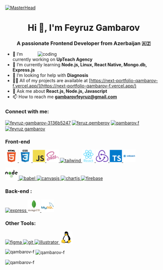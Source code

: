 [![MasterHead](https://qph.cf2.quoracdn.net/main-qimg-c0c2264911d8cd4a688acd0542240f95)](https://next-portfolio-qambarov-f.vercel.app/)
<h1 align="center">Hi 👋, I'm Feyruz Gambarov</h1>
<h3 align="center">A passionate Frontend Developer from Azerbaijan 🇦🇿</h3>
<img
  style="margin-left: 20px"
  width="400"
  align="right"
  src="https://cdn-images-1.medium.com/v2/resize:fill:1600:480/gravity:fp:0.5:0.4/1*ZBj88N3MX0PelSZaHlrIfw.gif"
  alt="coding"
/>

- 🔭 I’m currently working on **UpTeach Agency**
- 🌱 I’m currently learning **Node.js, Linux, React Native, Mongo.db, Express.js**
- 🤝 I’m looking for help with **Diagnosis**
- 👨‍💻 All of my projects are available at [https://next-portfolio-qambarov-f.vercel.app/](https://next-portfolio-qambarov-f.vercel.app/)
- 💬 Ask me about **React.js, Node.js, Javascript**
- 📫 How to reach me **gambarovfeyruz@gmail.com**

<h3 align="left">Connect with me:</h3>
<p align="left">
  <a href="https://linkedin.com/in/feyruz-gambarov-3136b5247" target="blank"
    ><img
      align="center"
      src="https://raw.githubusercontent.com/rahuldkjain/github-profile-readme-generator/master/src/images/icons/Social/linked-in-alt.svg"
      alt="feyruz-gambarov-3136b5247"
      height="30"
      width="40"
  /></a>
  <a href="https://fb.com/feruz.qemberov" target="blank"
    ><img
      align="center"
      src="https://raw.githubusercontent.com/rahuldkjain/github-profile-readme-generator/master/src/images/icons/Social/facebook.svg"
      alt="feruz.qemberov"
      height="30"
      width="40"
  /></a>
  <a href="https://instagram.com/qambarov.f" target="blank"
    ><img
      align="center"
      src="https://raw.githubusercontent.com/rahuldkjain/github-profile-readme-generator/master/src/images/icons/Social/instagram.svg"
      alt="qambarov.f"
      height="30"
      width="40"
  /></a>
  <a href="https://www.youtube.com/c/feyruz gambarov" target="blank"
    ><img
      align="center"
      src="https://raw.githubusercontent.com/rahuldkjain/github-profile-readme-generator/master/src/images/icons/Social/youtube.svg"
      alt="feyruz gambarov"
      height="30"
      width="40"
  /></a>
</p>

<h3 align="left">Front-end</h3>
<p align="left">
  <a href="https://www.w3.org/html/" target="_blank" rel="noreferrer">
    <img
      src="https://raw.githubusercontent.com/devicons/devicon/master/icons/html5/html5-original-wordmark.svg"
      alt="html5"
      width="40"
      height="40"
    />
  </a>

  <a href="https://www.w3schools.com/css/" target="_blank" rel="noreferrer">
    <img
      src="https://raw.githubusercontent.com/devicons/devicon/master/icons/css3/css3-original-wordmark.svg"
      alt="css3"
      width="40"
      height="40"
    />
  </a>
  <a
    href="https://developer.mozilla.org/en-US/docs/Web/JavaScript"
    target="_blank"
    rel="noreferrer"
  >
    <img
      src="https://raw.githubusercontent.com/devicons/devicon/master/icons/javascript/javascript-original.svg"
      alt="javascript"
      width="40"
      height="40"
    />
  </a>
  <a href="https://sass-lang.com" target="_blank" rel="noreferrer">
    <img
      src="https://raw.githubusercontent.com/devicons/devicon/master/icons/sass/sass-original.svg"
      alt="sass"
      width="40"
      height="40"
    />
  </a>

  <a href="https://tailwindcss.com/" target="_blank" rel="noreferrer">
    <img
      src="https://www.vectorlogo.zone/logos/tailwindcss/tailwindcss-icon.svg"
      alt="tailwind"
      width="40"
      height="40"
    />
  </a>
  <a href="https://reactjs.org/" target="_blank" rel="noreferrer">
    <img
      src="https://raw.githubusercontent.com/devicons/devicon/master/icons/react/react-original-wordmark.svg"
      alt="react"
      width="40"
      height="40"
    />
  </a>
  <a href="https://redux.js.org" target="_blank" rel="noreferrer">
    <img
      src="https://raw.githubusercontent.com/devicons/devicon/master/icons/redux/redux-original.svg"
      alt="redux"
      width="40"
      height="40"
    />
  </a>
  <a href="https://www.typescriptlang.org/" target="_blank" rel="noreferrer">
    <img
      src="https://raw.githubusercontent.com/devicons/devicon/master/icons/typescript/typescript-original.svg"
      alt="typescript"
      width="40"
      height="40"
    />
  </a>
  <a href="https://webpack.js.org" target="_blank" rel="noreferrer">
    <img
      src="https://raw.githubusercontent.com/devicons/devicon/d00d0969292a6569d45b06d3f350f463a0107b0d/icons/webpack/webpack-original-wordmark.svg"
      alt="webpack"
      width="40"
      height="40"
    />
  </a>
</p>

<a href="https://nodejs.org" target="_blank" rel="noreferrer">
  <img
    src="https://raw.githubusercontent.com/devicons/devicon/master/icons/nodejs/nodejs-original-wordmark.svg"
    alt="nodejs"
    width="40"
    height="40"
  />
</a>
<a href="https://babeljs.io/" target="_blank" rel="noreferrer">
  <img
    src="https://cdn.iconscout.com/icon/free/png-256/free-babel-282912.png"
    alt="babel"
    width="40"
    height="40"
  />
</a>

<a href="https://canvasjs.com" target="_blank" rel="noreferrer">
  <img
    src="https://images.g2crowd.com/uploads/product/image/social_landscape/social_landscape_efb1b2ba6b11bd2a070628dc56b9fef5/canvasjs-charts.png"
    alt="canvasjs"
    width="40"
    height="40"
  />
</a>
<a href="https://www.chartjs.org" target="_blank" rel="noreferrer">
  <img
    src="https://www.chartjs.org/media/logo-title.svg"
    alt="chartjs"
    width="40"
    height="40"
  />
</a>

<a href="https://firebase.google.com/" target="_blank" rel="noreferrer">
  <img
    src="https://www.vectorlogo.zone/logos/firebase/firebase-icon.svg"
    alt="firebase"
    width="40"
    height="40"
  />
</a>

<h3 align="left">Back-end :</h3>
<p align="left">
  <a href="https://expressjs.com" target="_blank" rel="noreferrer">
    <img
      src="https://w7.pngwing.com/pngs/846/87/png-transparent-mean-solution-stack-express-js-node-js-javascript-github-text-trademark-logo.png"
      alt="express"
      width="40"
      height="40"
    />
  </a>
  <a href="https://www.mongodb.com/" target="_blank" rel="noreferrer">
    <img
      src="https://raw.githubusercontent.com/devicons/devicon/master/icons/mongodb/mongodb-original-wordmark.svg"
      alt="mongodb"
      width="40"
      height="40"
    />
  </a>

  <a href="https://www.mysql.com/" target="_blank" rel="noreferrer">
    <img
      src="https://raw.githubusercontent.com/devicons/devicon/master/icons/mysql/mysql-original-wordmark.svg"
      alt="mysql"
      width="40"
      height="40"
    />
  </a>
</p>

<h3 align="left">Other Tools:</h3>
<p align="left">
  <a href="https://www.figma.com/" target="_blank" rel="noreferrer">
    <img
      src="https://www.vectorlogo.zone/logos/figma/figma-icon.svg"
      alt="figma"
      width="40"
      height="40"
    />
  </a>
  <a href="https://git-scm.com/" target="_blank" rel="noreferrer">
    <img
      src="https://www.vectorlogo.zone/logos/git-scm/git-scm-icon.svg"
      alt="git"
      width="40"
      height="40"
    />
  </a>
  <a
    href="https://www.adobe.com/in/products/illustrator.html"
    target="_blank"
    rel="noreferrer"
  >
    <img
      src="https://www.vectorlogo.zone/logos/adobe_illustrator/adobe_illustrator-icon.svg"
      alt="illustrator"
      width="40"
      height="40"
    />
  </a>
  <a href="https://www.linux.org/" target="_blank" rel="noreferrer">
    <img
      src="https://raw.githubusercontent.com/devicons/devicon/master/icons/linux/linux-original.svg"
      alt="linux"
      width="40"
      height="40"
    />
  </a>
</p>

<p>
  <img
    align="left"
    src="https://github-readme-stats.vercel.app/api/top-langs?username=qambarov-f&show_icons=true&locale=en&layout=compact"
    alt="qambarov-f"
  />
</p>

<p>
  &nbsp;<img
    align="center"
    src="https://github-readme-stats.vercel.app/api?username=qambarov-f&show_icons=true&locale=en"
    alt="qambarov-f"
  />
</p>

<p>
  <img
    align="center"
    src="https://github-readme-streak-stats.herokuapp.com/?user=qambarov-f&"
    alt="qambarov-f"
  />
</p>
